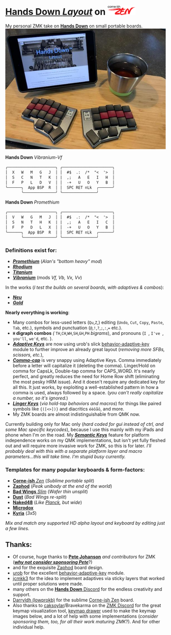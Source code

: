 # [**Hands Down** *Layout*](http://handsdownlayout.com) on ![zen pic](images/zenlogo.png)
My personal ZMK take on [**Hands Down**](http://handsdownlayout.com) on small portable boards.
![zen pic](images/zen.jpg)

**Hands Down** *Vibranium-Vf*
```
╭─────────────────────╮ ╭──────────────────────╮
│  X   W   M   G   J  │ │  #$  .:  /*  "<  '>  │
│  S   C   N   T   K  | |  ,;   A   E   I   H  │
│  F   P   L   D   V  │ │  -+   U   O   Y   B  │
╰──────╮  App BSP  R  │ │  SPC RET nLk  ╭──────╯
       ╰──────────────╯ ╰───────────────╯
```
**Hands Down** *Promethium*
```
╭─────────────────────╮ ╭──────────────────────╮
│  V   W   G   M   J  │ │  #$  .:  /*  "<  '>  │
│  S   N   T   H   K  | |  ,;   A   E   I   C  │
│  F   P   D   L   X  │ │  -+   U   O   Y   B  │
╰──────╮  App BSP  R  │ │  SPC RET nLk  ╭──────╯
       ╰──────────────╯ ╰───────────────╯
```
### Definitions exist for:
- [***Promethium***](https://www.reddit.com/r/KeyboardLayouts/comments/1g66ivi/hands_down_promethium_snth_meets_hd_silverengram/) (*Alan's "bottom heavy" mod*)
- [***Rhodium***](https://sites.google.com/alanreiser.com/handsdown/home/hands-down-neu#h.bv3bay1cp21z)
- [***Titanium***](https://sites.google.com/alanreiser.com/handsdown/home/hands-down-neu#h.wc98dpulr54c)
- [***Vibranium***](https://sites.google.com/alanreiser.com/handsdown/home/hands-down-neu#h.eyvjpfoqjy65) (mods *Vf, Vb, Vx, Vv*)
 
In the works (*I test the builds on several boards, with adaptives & combos*):
- [***Neu***](https://sites.google.com/alanreiser.com/handsdown/home/hands-down-neu#h.ze4kq734zl5w)
- [***Gold***](https://sites.google.com/alanreiser.com/handsdown/home/hands-down-neu#h.8i2msuo3butx)

**Nearly everything is working**:
 - Many combos for less-used letters (`Qu`,`Z`,) editing (`Undo`, `Cut`, `Copy`, `Paste`, `Tab`, etc.), symbols and punctuation (`@`,`!`,`?`,`;`,`:`,`=` etc.).
 - **`H` digraph combos** *(* `TH`,`CH`,`WH`,`SH`,`GH`,`PH` *bigrams*), and pronouns (`I `, `I've `, `you'll`, `we'd`, etc. ).
 - [***Adaptive Keys***](https://sites.google.com/alanreiser.com/handsdown#h.ps4itorhjiq9) are now using urob's slick [behavior-adaptive-key](https://github.com/urob/zmk-adaptive-key/) module to further improve an already great layout (*removing more SFBs, scissors, etc.*), 
 - [***Comma-cap***](https://www.reddit.com/r/KeyboardLayouts/comments/1cc2yri/oneshot_shift_via_adaptive_keys/) is very snappy using Adaptive Keys. Comma immediately before a letter will capitalize it (deleting the comma). Linger/Hold on comma for CapsLk, Double-tap comma for CAPS_WORD. It's nearly perfect, and greatly reduces the need for Home Row shift (eliminating the most pesky HRM issue). And it doesn't require any dedicated key for all this. It just works, by exploiting a well-established pattern in how a comma is used, always followed by a space. (*you can't really capitalize a number, so it's ignored.*) 
 - [***Linger Keys***](https://sites.google.com/alanreiser.com/handsdown#h.w8doktr0rzce) (*via hold-tap behaviors and macros*) for things like paired symbols like `{([<>])}` and diacritics `éèôåō`, and more.
 - My ZMK boards are almost indistinguishable from QMK now.

Currently building only for Mac only (*hard coded for gui instead of ctrl, and some Mac specific keycodes*), because I use this mainly with my iPads and phone when I'm on the road. My [***Semantic Keys***](https://sites.google.com/alanreiser.com/handsdown#h.7mehnxbqcx2s) feature for platform independence works on my QMK implementations, but isn't yet fully fleshed out and will require more invasive work for ZMK, so this is for later. *I'll probably deal with this with a separate platform layer and macro parameters…this will take time. I'm stupid busy currently.*

### Templates for many popular keyboards & form-factors:
- [**Corne-ish** *Zen*](https://www.reddit.com/r/ErgoMechKeyboards/comments/reyulp/my_new_zen/) (*Sublime portable split*)
- [**Zaphod**](https://www.reddit.com/r/ErgoMechKeyboards/comments/1130oor/zaphod_in_café_society/) (*Peak unibody at the end of the world*)
- [**Bad Wings** *Slim*](https://www.reddit.com/r/ErgoMechKeyboards/comments/16huy9s/thin_is_in/) (*Wafer thin unsplit*)
- [**Dust**](https://kbd.news/Dust-keyboard-1789.html) (*Bad Wings re-split*)
- [**Naked48**](https://www.littlekeyboards.com/products/naked48led-keyboard-kit) (*Like [Planck](https://drop.com/buy/planck-mechanical-keyboard), but wide*)
- [**Microdox**](https://old.boardsource.xyz/store/5f2e7e4a2902de7151494f92)
- [**Kyria**](https://splitkb.com/products/kyria-rev3) (*3x5*)
<!-- - [**KLOR**](https://github.com/GEIGEIGEIST/KLOR) 
- [**Totem**]()
-->
 
 *Mix and match any supported HD alpha layout and keyboard by editing just a few lines.*

## Thanks:
- Of course, huge thanks to [**Pete Johanson**](https://github.com/petejohanson) *and contributors* for ZMK ([***why not consider sponsoring Pete***](https://github.com/sponsors/petejohanson)?)
- and for the exquisite [Zaphod](https://github.com/petejohanson/zaphod-config) board design.
- [urob](https://github.com/urob/) for the excellent [behavior-adaptive-key](https://github.com/urob/zmk-adaptive-key/) module.
- [jcmkk3](https://github.com/jcmkk3) for the idea to implement adaptives via sticky layers that worked until proper solutions were made.
- many others on the [**Hands Down** Discord](https://discord.gg/BC3fzb2E) for the endless creativity and support.
- [Darryldh (lowprokb)](https://github.com/LOWPROKB) for the sublime [Corne-ish Zen](https://github.com/LOWPROKB/zmk-config-Corne-ish-Zen) board.
- Also thanks to [caksoylar](https://github.com/caksoylar)/Bravekarma on the [ZMK Discord](https://discord.gg/HXWA39qJKX) for the great keymap visualization tool, [keymap drawer](https://github.com/caksoylar/keymap-drawer) used to make the keymap images below, and a lot of help with some implementations (*consider sponsoring them, too, for all their work maturing ZMK*?). And for other individual help.
